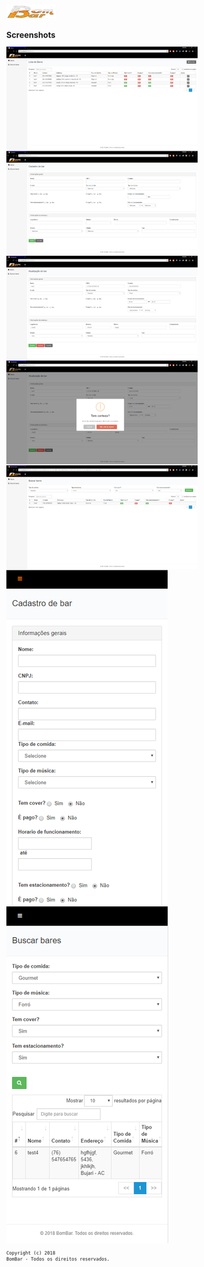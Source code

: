 ![Alt Text](https://github.com/emersonAlexandre/BomBar/blob/master/projeto/src/main/resources/static/images/logo-bom_bar.png)

## Screenshots
![Alt Text](https://github.com/emersonAlexandre/BomBar/blob/master/Screenshots/bares.png)
![Alt Text](https://github.com/emersonAlexandre/BomBar/blob/master/Screenshots/cadastro.png)
![Alt Text](https://github.com/emersonAlexandre/BomBar/blob/master/Screenshots/edicaoBar.png)
![Alt Text](https://github.com/emersonAlexandre/BomBar/blob/master/Screenshots/modalRemover.png)
![Alt Text](https://github.com/emersonAlexandre/BomBar/blob/master/Screenshots/buscaBares.png)
![Alt Text](https://github.com/emersonAlexandre/BomBar/blob/master/Screenshots/mobileCadastro.png)
![Alt Text](https://github.com/emersonAlexandre/BomBar/blob/master/Screenshots/mobileBuscaBares.png)

```
Copyright (c) 2018
BomBar - Todos os direitos reservados.
```
